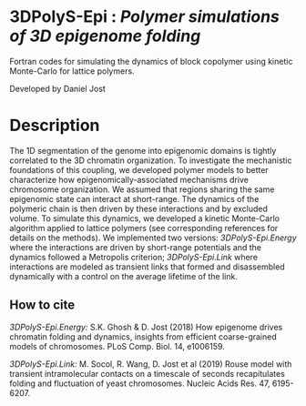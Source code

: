 # 3DPolyS-Epi : *Polymer simulations of 3D epigenome folding*
Fortran codes for simulating the dynamics of block copolymer using kinetic Monte-Carlo for lattice polymers.

Developed by Daniel Jost

# Description
The 1D segmentation of the genome into epigenomic domains is tightly correlated to the 3D chromatin organization. To investigate the mechanistic foundations of this coupling, we developed polymer models to better characterize how epigenomically-associated mechanisms drive chromosome organization. We assumed that regions sharing the same epigenomic state can interact at short-range. The dynamics of the polymeric chain is then driven by these interactions and by excluded volume. To simulate this dynamics, we developed a kinetic Monte-Carlo algorithm applied to lattice polymers (see corresponding references for details on the methods). We implemented two versions: *3DPolyS-Epi.Energy* where the interactions are driven by short-range potentials and the dynamics followed a Metropolis criterion; *3DPolyS-Epi.Link* where interactions are modeled as transient links that formed and disassembled dynamically with a control on the average lifetime of the link. 

## How to cite
*3DPolyS-Epi.Energy:* S.K. Ghosh & D. Jost (2018) How epigenome drives chromatin folding and dynamics, insights from efficient coarse-grained models of chromosomes. PLoS Comp. Biol. 14, e1006159.

*3DPolyS-Epi.Link:* M. Socol, R. Wang, D. Jost et al (2019) Rouse model with transient intramolecular contacts on a timescale of seconds recapitulates folding and fluctuation of yeast chromosomes. Nucleic Acids Res. 47, 6195-6207.
